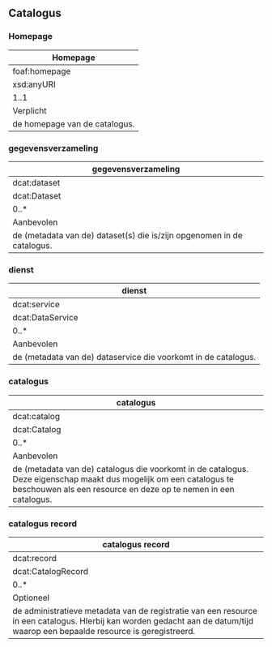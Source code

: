 ## Catalogus


### Homepage                         
| Homepage                       |
|--------------------------------|
| foaf:homepage                  |
| xsd:anyURI                     |
| 1..1                           |
| Verplicht                      |
| de homepage van de catalogus.  |																																	   |

### gegevensverzameling
| gegevensverzameling                                                     |
|-------------------------------------------------------------------------|
| dcat:dataset                                                            |
| dcat:Dataset                                                            |
| 0..*                                                                    |
| Aanbevolen                                                              |
| de (metadata van de) dataset(s) die is/zijn opgenomen in de catalogus.  |

### dienst  
| dienst                                                          |
|-----------------------------------------------------------------|
| dcat:service                                                    |
| dcat:DataService                                                |
| 0..*                                                            |
| Aanbevolen                                                      |
| de (metadata van de) dataservice die voorkomt in de catalogus.  |

### catalogus  
| catalogus                                                                                                                                                                              |
|----------------------------------------------------------------------------------------------------------------------------------------------------------------------------------------|
| dcat:catalog                                                                                                                                                                           |
| dcat:Catalog                                                                                                                                                                           |
| 0..*                                                                                                                                                                                   |
| Aanbevolen                                                                                                                                                                             |
| de (metadata van de) catalogus die voorkomt in de catalogus. Deze eigenschap maakt dus mogelijk om een catalogus te beschouwen als een resource en deze op te nemen in een catalogus.  |

### catalogus record       
| catalogus record                                                                                                                                                               |
|--------------------------------------------------------------------------------------------------------------------------------------------------------------------------------|
| dcat:record                                                                                                                                                                    |
| dcat:CatalogRecord                                                                                                                                                             |
| 0..*                                                                                                                                                                           |
| Optioneel                                                                                                                                                                      |
| de administratieve metadata van de registratie van een resource in een catalogus. HIerbij kan worden gedacht aan de datum/tijd waarop een bepaalde resource is geregistreerd.  |
